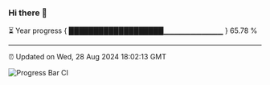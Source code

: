 ### Hi there 👋

⏳ Year progress { ███████████████████▁▁▁▁▁▁▁▁▁▁▁ } 65.78 %

---

⏰ Updated on Wed, 28 Aug 2024 18:02:13 GMT

![Progress Bar CI](https://github.com/EinsPommes/EinsPommes/blob/main/.github/workflows/main.yml)

